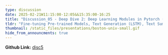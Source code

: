 ```yaml
---
type: discussion
date: 2025-02-21W11:15:00-12:05&&15:35:00-16:25
title: "Discussion_05 - Deep Dive 2: Deep Learning Modules in Pytorch (CNN, RNN/LSTM, Transformer)"
tldr: "Fine-tuning Pre-trained Models, Text Generation (LSTM), Text Summarization (Custom Transformer)."
thumbnail: /static_files/presentations/boston-univ-small.gif
hide_from_announcments: true
---
```


**Github Link:** [disc5](https://github.com/DL4DS/sp2024_notebooks/tree/main/discussion/disc5)    
